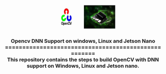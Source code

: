 <h1 align="center">
  <img width = "100px", height="75px", src="resource/opencv.jpeg">
  <img width = "100px", height="75px", src="resource/jetson-nano.webp">
</h1>
<h3 align="center">
Opencv DNN Support on windows, Linux and Jetson Nano<br>
====================================================<br>
This repository contains the steps to build OpenCV with DNN support on Windows, Linux and Jetson nano.
</h3>
